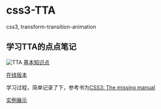 # css3-TTA
css3, transform-transition-animation

## 学习TTA的点点笔记
![TTA](http://7xq1dj.com1.z0.glb.clouddn.com/css3-TTA.svg)
[基本知识点](http://7xq1dj.com1.z0.glb.clouddn.com/css3-TTA.svg)

[在线版本](https://www.processon.com/view/5695a67ee4b0cfc27365b362)

学习过程，简单记录了下，参考书为[CSS3: The missing manual](http://book.douban.com/subject/17458569/)

[实例展示](http://codepen.io/ivanberry/pen/eJEZmW?editors=110)
